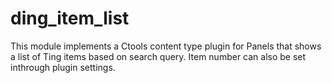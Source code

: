 ding_item_list
==============
This module implements a Ctools content type plugin for Panels that shows
a list of Ting items based on search query. Item number can also be set inthrough plugin settings.

